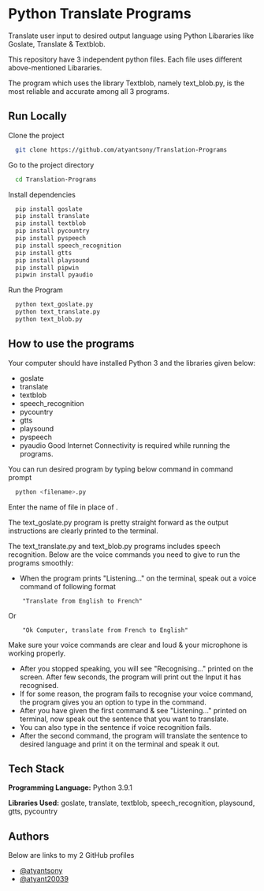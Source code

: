 
# Python Translate Programs

Translate user input to desired output language using Python Libararies like Goslate, Translate & Textblob.

This repository have 3 independent python files. Each file uses different above-mentioned Libararies. 

The program which uses the library Textblob, namely text_blob.py, is the most reliable and accurate among all 3 programs.


## Run Locally

Clone the project

```bash
  git clone https://github.com/atyantsony/Translation-Programs
```

Go to the project directory

```bash
  cd Translation-Programs
```

Install dependencies

```bash
  pip install goslate
  pip install translate
  pip install textblob
  pip install pycountry
  pip install pyspeech
  pip install speech_recognition
  pip install gtts
  pip install playsound
  pip install pipwin
  pipwin install pyaudio
```

Run the Program

```bash
  python text_goslate.py
  python text_translate.py
  python text_blob.py
```


## How to use the programs

Your computer should have installed Python 3 and the libraries given below:
- goslate
- translate
- textblob
- speech_recognition
- pycountry
- gtts
- playsound
- pyspeech
- pyaudio
Good Internet Connectivity is required while running the programs.

You can run desired program by typing below command in command prompt
```bash
  python <filename>.py
```
Enter the name of file in place of <filename>.

The text_goslate.py program is pretty straight forward as the output instructions are clearly printed to the terminal.

The text_translate.py and text_blob.py programs includes speech recognition. Below are the voice commands you need to give to run the programs smoothly:
- When the program prints "Listening..." on the terminal, speak out a voice command of following format
```
    "Translate from English to French"
```
Or
```
    "Ok Computer, translate from French to English"
```
Make sure your voice commands are clear and loud & your microphone is working properly.
- After you stopped speaking, you will see "Recognising..." printed on the screen. After few seconds, the program will print out the Input it has recognised.
- If for some reason, the program fails to recognise your voice command, the program gives you an option to type in the command.
- After you have given the first command & see "Listening..." printed on terminal, now speak out the sentence that you want to translate.
- You can also type in the sentence if voice recognition fails.
- After the second command, the program will translate the sentence to desired language and print it on the terminal and speak it out.
## Tech Stack

**Programming Language:** Python 3.9.1

**Libraries Used:** goslate, translate, textblob, speech_recognition, playsound, gtts, pycountry


## Authors
Below are links to my 2 GitHub profiles
- [@atyantsony](https://github.com/atyantsony)
- [@atyant20039](https://github.com/atyant20039)

